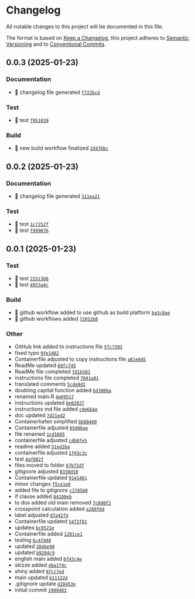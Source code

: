 # Changelog

All notable changes to this project will be documented in this file.

The format is based on [Keep a Changelog](https://keepachangelog.com/en/1.0.0/), this project adheres to [Semantic Versioning](https://semver.org/spec/v2.0.0.html) and to [Conventional Commits](https://www.conventionalcommits.org/en/v1.0.0/).

## 0.0.3 (2025-01-23)

### Documentation
- :robot: changelog file generated [`f722bcd`](https://github.com/smichard/compound_interest_calculator/commit/f722bcd)

### Test
- :truck: test [`f951039`](https://github.com/smichard/compound_interest_calculator/commit/f951039)

### Build
- :rocket: new build workflow finalized [`2d476bc`](https://github.com/smichard/compound_interest_calculator/commit/2d476bc)

## 0.0.2 (2025-01-23)

### Documentation
- :robot: changelog file generated [`311ea21`](https://github.com/smichard/compound_interest_calculator/commit/311ea21)

### Test
- :rocket: test [`1c7252f`](https://github.com/smichard/compound_interest_calculator/commit/1c7252f)
- :truck: test [`f999676`](https://github.com/smichard/compound_interest_calculator/commit/f999676)

## 0.0.1 (2025-01-23)

### Test
- :truck: test [`2151366`](https://github.com/smichard/compound_interest_calculator/commit/2151366)
- :truck: test [`4953a4c`](https://github.com/smichard/compound_interest_calculator/commit/4953a4c)

### Build
- :rocket: github workflow added to use github as build platform [`ba3c8ae`](https://github.com/smichard/compound_interest_calculator/commit/ba3c8ae)
- :rocket: github workflows added [`72052b8`](https://github.com/smichard/compound_interest_calculator/commit/72052b8)

### Other
- GitHub link added to instructions file [`5fc7202`](https://github.com/smichard/compound_interest_calculator/commit/5fc7202)
- fixed typo [`9fe1402`](https://github.com/smichard/compound_interest_calculator/commit/9fe1402)
- Containerfile adjusted to copy instructions file [`a81e845`](https://github.com/smichard/compound_interest_calculator/commit/a81e845)
- ReadMe updated [`69fc745`](https://github.com/smichard/compound_interest_calculator/commit/69fc745)
- ReadMe file completed [`fd1b501`](https://github.com/smichard/compound_interest_calculator/commit/fd1b501)
- instructions file completed [`7041a01`](https://github.com/smichard/compound_interest_calculator/commit/7041a01)
- translated comments [`5cde9d2`](https://github.com/smichard/compound_interest_calculator/commit/5cde9d2)
- doubling capital function added [`6d300ba`](https://github.com/smichard/compound_interest_calculator/commit/6d300ba)
- renamed main.R [`4e69517`](https://github.com/smichard/compound_interest_calculator/commit/4e69517)
- instructions updated [`8e02827`](https://github.com/smichard/compound_interest_calculator/commit/8e02827)
- instructions md file added [`c9e6b4e`](https://github.com/smichard/compound_interest_calculator/commit/c9e6b4e)
- doc updated [`7d21ed2`](https://github.com/smichard/compound_interest_calculator/commit/7d21ed2)
- Containerhafen simplified [`bb88460`](https://github.com/smichard/compound_interest_calculator/commit/bb88460)
- Containerfile adjusted [`65d08ae`](https://github.com/smichard/compound_interest_calculator/commit/65d08ae)
- file renamed [`1cd1685`](https://github.com/smichard/compound_interest_calculator/commit/1cd1685)
- containerfile adjusted [`c4b8fe5`](https://github.com/smichard/compound_interest_calculator/commit/c4b8fe5)
- readme added [`51ed2ba`](https://github.com/smichard/compound_interest_calculator/commit/51ed2ba)
- containerfile adjusted [`1f43c3c`](https://github.com/smichard/compound_interest_calculator/commit/1f43c3c)
- test [`4af082f`](https://github.com/smichard/compound_interest_calculator/commit/4af082f)
- files moved to folder [`67b71df`](https://github.com/smichard/compound_interest_calculator/commit/67b71df)
- gitignore adjusted [`0330d10`](https://github.com/smichard/compound_interest_calculator/commit/0330d10)
- Containerfile updated [`9141401`](https://github.com/smichard/compound_interest_calculator/commit/9141401)
- minor changes [`f5ce1e6`](https://github.com/smichard/compound_interest_calculator/commit/f5ce1e6)
- added file to gitignore [`c3785b0`](https://github.com/smichard/compound_interest_calculator/commit/c3785b0)
- if clause added [`84100eb`](https://github.com/smichard/compound_interest_calculator/commit/84100eb)
- to dos added old main removed [`7c0d0f2`](https://github.com/smichard/compound_interest_calculator/commit/7c0d0f2)
- crosspoint calculation added [`a260fdd`](https://github.com/smichard/compound_interest_calculator/commit/a260fdd)
- label adjusted [`d7a42f4`](https://github.com/smichard/compound_interest_calculator/commit/d7a42f4)
- Containerfile updated [`5472f81`](https://github.com/smichard/compound_interest_calculator/commit/5472f81)
- updates [`bc9521e`](https://github.com/smichard/compound_interest_calculator/commit/bc9521e)
- Containerfile added [`1201ce1`](https://github.com/smichard/compound_interest_calculator/commit/1201ce1)
- testing [`6c47440`](https://github.com/smichard/compound_interest_calculator/commit/6c47440)
- updated [`204be90`](https://github.com/smichard/compound_interest_calculator/commit/204be90)
- updated [`b9284c9`](https://github.com/smichard/compound_interest_calculator/commit/b9284c9)
- english main added [`6f43c4e`](https://github.com/smichard/compound_interest_calculator/commit/6f43c4e)
- skizze added [`4ba1f4c`](https://github.com/smichard/compound_interest_calculator/commit/4ba1f4c)
- shiny added [`97cc7ed`](https://github.com/smichard/compound_interest_calculator/commit/97cc7ed)
- main updated [`b11132d`](https://github.com/smichard/compound_interest_calculator/commit/b11132d)
- .gitignore update [`d28453e`](https://github.com/smichard/compound_interest_calculator/commit/d28453e)
- initial commit [`1909d03`](https://github.com/smichard/compound_interest_calculator/commit/1909d03)

